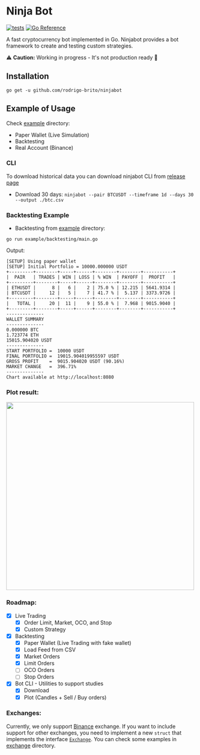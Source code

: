 # Ninja Bot

[![tests](https://github.com/rodrigo-brito/ninjabot/actions/workflows/ci.yaml/badge.svg)](https://github.com/rodrigo-brito/ninjabot/actions/workflows/ci.yaml)
[![Go Reference](https://pkg.go.dev/badge/github.com/rodrigo-brito/ninjabot.svg)](https://pkg.go.dev/github.com/rodrigo-brito/ninjabot)

A fast cryptocurrency bot implemented in Go. Ninjabot provides a bot framework to create and testing custom strategies.

:warning: **Caution:** Working in progress - It's not production ready :construction:

## Installation

`go get -u github.com/rodrigo-brito/ninjabot`

## Example of Usage

Check [example](example) directory:

- Paper Wallet (Live Simulation)
- Backtesting
- Real Account (Binance)

### CLI

To download historical data you can download ninjabot CLI from [release page](https://github.com/rodrigo-brito/ninjabot/releases)
- Download 30 days: `ninjabot --pair BTCUSDT --timeframe 1d --days 30 --output ./btc.csv`

### Backtesting Example

- Backtesting from [example](example) directory:
```
go run example/backtesting/main.go
```

Output:

```
[SETUP] Using paper wallet                   
[SETUP] Initial Portfolio = 10000.000000 USDT 
+---------+--------+-----+------+--------+--------+-----------+
|  PAIR   | TRADES | WIN | LOSS | % WIN  | PAYOFF |  PROFIT   |
+---------+--------+-----+------+--------+--------+-----------+
| ETHUSDT |      8 |   6 |    2 | 75.0 % | 12.215 | 5641.9314 |
| BTCUSDT |     12 |   5 |    7 | 41.7 % |  5.137 | 3373.9726 |
+---------+--------+-----+------+--------+--------+-----------+
|   TOTAL |     20 |  11 |    9 | 55.0 % |  7.968 | 9015.9040 |
+---------+--------+-----+------+--------+--------+-----------+
--------------
WALLET SUMMARY
--------------
0.000000 BTC
1.723774 ETH
15015.904020 USDT
--------------
START PORTFOLIO =  10000 USDT
FINAL PORTFOLIO =  19015.904019955597 USDT
GROSS PROFIT    =  9015.904020 USDT (90.16%)
MARKET CHANGE   =  396.71%
--------------
Chart available at http://localhost:8080
```

### Plot result:

<img width="500"  src="https://user-images.githubusercontent.com/7620947/118583297-38f69580-b76b-11eb-8a7f-ad3999541cac.png"/>

### Roadmap:

- [x] Live Trading
  - [x] Order Limit, Market, OCO, and Stop
  - [x] Custom Strategy

- [x] Backtesting
  - [x] Paper Wallet (Live Trading with fake wallet)
  - [x] Load Feed from CSV
  - [x] Market Orders
  - [x] Limit Orders
  - [ ] OCO Orders
  - [ ] Stop Orders
  
- [x] Bot CLI - Utilities to support studies
  - [x] Download
  - [x] Plot (Candles + Sell / Buy orders)

### Exchanges:

Currently, we only support [Binance](https://www.binance.com/en?ref=35723227) exchange. If you want to include support for other exchanges, you need to implement a new `struct` that implements the interface [`Exchange`](https://github.com/rodrigo-brito/ninjabot/blob/main/pkg/exchange/exchange.go#L22-L41). You can check some examples in [exchange](./pkg/exchange) directory.
